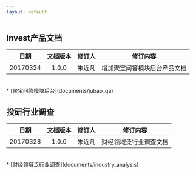 ```yaml
---
layout: default
---
```



## Invest产品文档

| 日期 | 文档版本 | 修订人 | 修订内容 |
|:---:| :-----------: | :-----------: | :-----------: |
| 20170324 | 1.0.0 | 朱近凡 | 增加聚宝问答模块后台产品文档 |
</br>
* [聚宝问答模块后台](documents/jubao_qa)

## 投研行业调查

| 日期 | 文档版本 | 修订人 | 修订内容 |
|:---:| :-----------: | :-----------: | :-----------: |
| 20170328 | 1.0.0 | 朱近凡 | 财经领域泛行业调查文档 |
</br>
* [财经领域泛行业调查](documents/industry_analysis)
